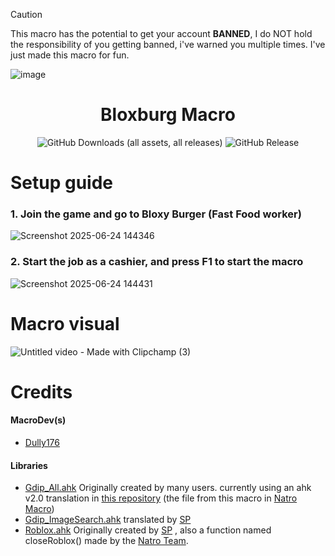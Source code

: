 <!--
██████╗ ██╗      ██████╗ ██╗  ██╗██████╗ ██╗   ██╗██████╗  ██████╗     ███╗   ███╗ █████╗  ██████╗██████╗  ██████╗ 
██╔══██╗██║     ██╔═══██╗╚██╗██╔╝██╔══██╗██║   ██║██╔══██╗██╔════╝     ████╗ ████║██╔══██╗██╔════╝██╔══██╗██╔═══██╗
██████╔╝██║     ██║   ██║ ╚███╔╝ ██████╔╝██║   ██║██████╔╝██║  ███╗    ██╔████╔██║███████║██║     ██████╔╝██║   ██║
██╔══██╗██║     ██║   ██║ ██╔██╗ ██╔══██╗██║   ██║██╔══██╗██║   ██║    ██║╚██╔╝██║██╔══██║██║     ██╔══██╗██║   ██║
██████╔╝███████╗╚██████╔╝██╔╝ ██╗██████╔╝╚██████╔╝██║  ██║╚██████╔╝    ██║ ╚═╝ ██║██║  ██║╚██████╗██║  ██║╚██████╔╝
╚═════╝ ╚══════╝ ╚═════╝ ╚═╝  ╚═╝╚═════╝  ╚═════╝ ╚═╝  ╚═╝ ╚═════╝     ╚═╝     ╚═╝╚═╝  ╚═╝ ╚═════╝╚═╝  ╚═╝ ╚═════╝ 

Thank you for trying out my macro, currently a solo dev, so it really does matter a lot to me.
If you're interested in contributing, create a pull request and i'll review it.

You should leave a star in the repo to show your love 💖.

To use the script, open `RunScript.bat` and it'll be open.

YOU CAN IGNORE EVERYTHING ELSE UNDER THIS, Used for github.
-->
<!-- warning related to macro use in Bloxburg -->
> [!CAUTION]
> This macro has the potential to get your account **BANNED**, I do NOT hold the responsibility of you getting banned, i've warned you multiple times. I've just made this macro for fun.

![image](https://github.com/user-attachments/assets/8e070212-c7e3-4fd2-8c46-6a6e99b7898e)

<!-- Info about the macro -->
<div align="center">

# Bloxburg Macro
![GitHub Downloads (all assets, all releases)](https://img.shields.io/github/downloads/DullSmallmega176/BloxburgMacro/total?labelColor=%23000000&color=%2374cffc)
![GitHub Release](https://img.shields.io/github/v/release/DullSmallmega176/BloxburgMacro?labelColor=%23000000)

<div align="left">

<!-- Setup tutorial -->

# Setup guide
### 1. Join the game and go to Bloxy Burger (Fast Food worker)
![Screenshot 2025-06-24 144346](https://github.com/user-attachments/assets/01eb082f-facf-49d8-89af-7bb0afcdf464)
### 2. Start the job as a cashier, and press F1 to start the macro
![Screenshot 2025-06-24 144431](https://github.com/user-attachments/assets/02682fe2-050e-462d-9e44-3042ba083e5c)

# Macro visual
![Untitled video - Made with Clipchamp (3)](https://github.com/user-attachments/assets/2c049964-7baa-47ca-b390-03fc1509e6bc)

<!-- Credits -->
# Credits
#### MacroDev(s)
 - [Dully176](https://discord.com/users/522940239904243712)

#### Libraries
 - [Gdip_All.ahk](https://github.com/marius-sucan/AHK-GDIp-Library-Compilation/blob/master/ahk-v1-1/Gdip_All.ahk) Originally created by many users. currently using an ahk v2.0 translation in [this repository](https://github.com/buliasz/AHKv2-Gdip) (the file from this macro in [Natro Macro](https://github.com/NatroTeam/NatroMacro))
 - [Gdip_ImageSearch.ahk](https://github.com/MasterFocus/AutoHotkey/blob/master/Functions/Gdip_ImageSearch/Gdip_ImageSearch.ahk) translated by [SP](https://github.com/zspz) 
 - [Roblox.ahk](https://github.com/NatroTeam/NatroMacro/blob/main/lib/Roblox.ahk) Originally created by [SP](https://github.com/zspz) , also a function named closeRoblox() made by the [Natro Team](https://github.com/NatroTeam).
